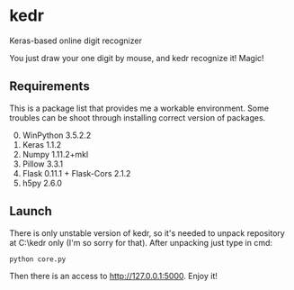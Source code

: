 # kedr
Keras-based online digit recognizer

You just draw your one digit by mouse, and kedr recognize it! Magic! 

## Requirements

This is a package list that provides me a workable environment. Some troubles can be shoot through installing correct version of packages.

0. WinPython 3.5.2.2
1. Keras 1.1.2
2. Numpy 1.11.2+mkl
3. Pillow 3.3.1
4. Flask 0.11.1 + Flask-Cors 2.1.2
5. h5py 2.6.0

## Launch

There is only unstable version of kedr, so it's needed to unpack repository at C:\kedr only (I'm so sorry for that). After unpacking just type in cmd:

```bash
python core.py
```

Then there is an access to http://127.0.0.1:5000. Enjoy it!
